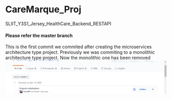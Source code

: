 # CareMarque_Proj
SLIIT_Y3S1_Jersey_HealthCare_Backend_RESTAPI </br>
#### Please refer the master branch

This is the first commit we commited after creating the microservices architecture type project. Previously we was commiting to a monolithic architecture type project. Now the monolithic one has been removed
![This is the first commit we commited after creating the microservices architecture type project. Previously we was commiting to a monolithic architecture type project. Now the monolithic one has been removed](https://github.com/KasunHewagama/CareMarque_Proj/blob/master/Images/ReadMe%20Image.png)
